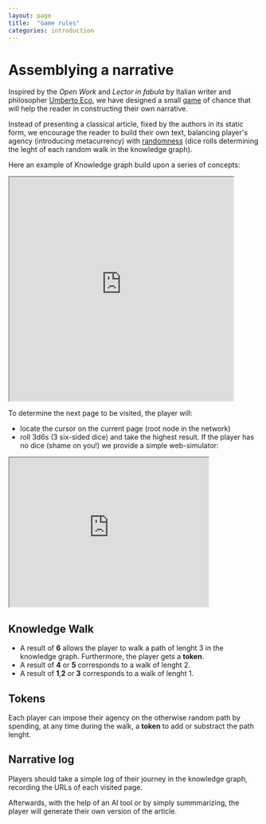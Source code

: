 ```yaml
---
layout: page
title:  "Game rules"
categories: introduction
---
```


# Assemblying a narrative

Inspired by the _Open Work_ and _Lector in fabula_ by Italian writer and philosopher [Umberto Eco](https://en.wikipedia.org/wiki/Umberto_Eco), we have designed a small [game](./game.md) of chance that will help the reader in constructing their own narrative.

Instead of presenting a classical article, fixed by the authors in its static form, we encourage the reader to build their own text, balancing player's agency (introducing metacurrency) with [randomness](./randomness.md) (dice rolls determining the leght of each random walk in the knowledge graph).

Here an example of Knowledge graph build upon a series of concepts:

<iframe src="https://nicholascorniaorpheus.github.io/decastrophizing-failure-through-playfulness/assets/networks/example.html" height="450" width="450" title="Example"></iframe>

To determine the next page to be visited, the player will:

- locate the cursor on the current page (root node in the network)
- roll 3d6s (3 six-sided dice) and take the highest result. If the player has no dice (shame on you!) we provide a simple web-simulator:

<iframe src="https://nicholascorniaorpheus.github.io/decastrophizing-failure-through-playfulness/assets/roll.html" height="300" width="400" title="Dice Roller"></iframe>

## Knowledge Walk

- A result of **6** allows the player to walk a path of lenght 3 in the knowledge graph. Furthermore, the player gets a **token**.
- A result of **4** or **5** corresponds to a walk of lenght 2.
- A result of **1**,**2** or **3** corresponds to a walk of lenght 1.


## Tokens

Each player can impose their agency on the otherwise random path by spending, at any time during the walk, a **token** to add or substract the path lenght.

## Narrative log

Players should take a simple log of their journey in the knowledge graph, recording the URLs of each visited page.

Afterwards, with the help of an AI tool or by simply summmarizing, the player will generate their own version of the article.

